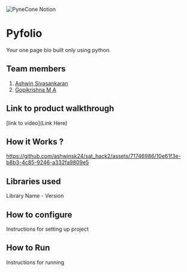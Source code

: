 ![PyneCone Notion](https://github.com/TH-Activities/saturday-hack-night-template/assets/64391274/1e2cbdc1-829f-409a-8d13-03648d912472)


# Pyfolio
Your one page bio built only using python.
## Team members
1. [Ashwin Sivasankaran](https://github.com/ashwinsk24)
2. [Gopikrishna M A](https://github.com/Gopikrishna-M-A)
## Link to product walkthrough
[link to video](Link Here)
## How it Works ?


https://github.com/ashwinsk24/sat_hack2/assets/71746986/10e61f3e-b8b3-4c85-9246-a332fa9809e5




## Libraries used
Library Name - Version
## How to configure
Instructions for setting up project
## How to Run
Instructions for running
